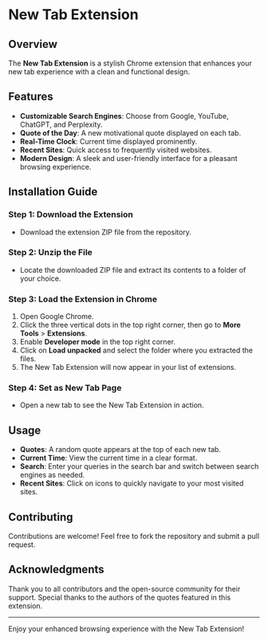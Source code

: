 # New Tab Extension

## Overview

The **New Tab Extension** is a stylish Chrome extension that enhances your new tab experience with a clean and functional design.

## Features

- **Customizable Search Engines**: Choose from Google, YouTube, ChatGPT, and Perplexity.
- **Quote of the Day**: A new motivational quote displayed on each tab.
- **Real-Time Clock**: Current time displayed prominently.
- **Recent Sites**: Quick access to frequently visited websites.
- **Modern Design**: A sleek and user-friendly interface for a pleasant browsing experience.

## Installation Guide

### Step 1: Download the Extension

- Download the extension ZIP file from the repository.

### Step 2: Unzip the File

- Locate the downloaded ZIP file and extract its contents to a folder of your choice.

### Step 3: Load the Extension in Chrome

1. Open Google Chrome.
2. Click the three vertical dots in the top right corner, then go to **More Tools** > **Extensions**.
3. Enable **Developer mode** in the top right corner.
4. Click on **Load unpacked** and select the folder where you extracted the files.
5. The New Tab Extension will now appear in your list of extensions.

### Step 4: Set as New Tab Page

- Open a new tab to see the New Tab Extension in action.

## Usage

- **Quotes**: A random quote appears at the top of each new tab.
- **Current Time**: View the current time in a clear format.
- **Search**: Enter your queries in the search bar and switch between search engines as needed.
- **Recent Sites**: Click on icons to quickly navigate to your most visited sites.

## Contributing

Contributions are welcome! Feel free to fork the repository and submit a pull request.

## Acknowledgments

Thank you to all contributors and the open-source community for their support. Special thanks to the authors of the quotes featured in this extension.

---

Enjoy your enhanced browsing experience with the New Tab Extension!
